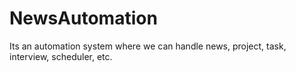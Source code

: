 # NewsAutomation
Its an automation system where we can handle news, project, task, interview, scheduler, etc.
